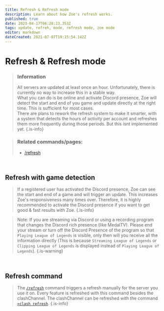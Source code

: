 ```yaml
---
title: Refresh & Refresh mode
description: Learn about how Zoe's refresh works.
published: true
date: 2023-04-17T06:28:23.353Z
tags: update, refreh, mode, refresh mode, zoe mode
editor: markdown
dateCreated: 2021-07-07T19:15:54.142Z
---
```


# Refresh & Refresh mode

>### Information
>All servers are updated at least once an hour. Unfortunately, there is currently no way to increase this in a stable way. <br>
>What you can do is be online and activate Discord presence, Zoe will detect the start and end of you  game and update directly at the right time. This is sufficient for most cases. <br>
>There are plans to rework the refresh system to make it smarter, with a system that detects the hours of activity per account and refreshes them more frequently during those periods. But this isnt implemented yet.
>{.is-info}

>### Related commands/pages:
>-   [/refresh](/en/commands/important/refresh/)

<br>

## Refresh with game detection

>  If a registered user has activated the Discord presence, Zoe can see the start and end of a game and will trigger an update. This increases Zoe's responsiveness many times over. Therefore, it is highly recommended to activate the Discord presence if you want to get good & fast results with Zoe.
>{.is-info}

>Note: If you are streaming via Discord or using a recording program that changes the Discord rich presence (like MedalTV).
Please end your stream or turn off the Discord Presence of the program so that `Playing League of Legends` is visible, only then will you receive all the information directly (This is because `Streaming League of Legends` or `Clipping League of Legends` is displayed instead of `Playing League of Legends`).
>{.is-warning}

<br>


## Refresh command

> The [`/refresh`](/en/commands/important/refresh) command triggers a refresh manually for the server you use it on. 
>Every feature is refreshed with this command besides the clashChannel. The clashChannel can be refreshed with the command [`>clash refresh`](/en/commands/clash/refresh/).
>{.is-info}
